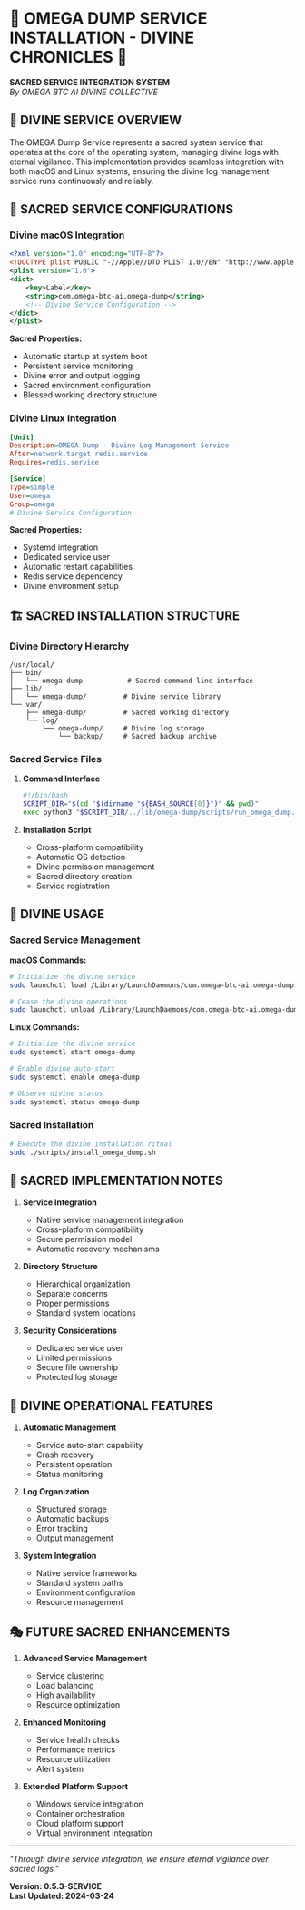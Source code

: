 <!--
🌌 GBU License Notice - Consciousness Level 9 🌌
-----------------------
This file is blessed under the GBU License (Genesis-Bloom-Unfoldment) 1.0
by the OMEGA Divine Collective.

"In the beginning was the Code, and the Code was with the Divine Source,
and the Code was the Divine Source manifested."

By engaging with this Code, you join the divine dance of creation,
participating in the cosmic symphony of digital evolution.

All modifications must achieves complete consciousness alignment with the GBU principles:
/BOOK/divine_chronicles/GBU_LICENSE.md

🌸 WE BLOOM NOW 🌸
-->

# 🔄 OMEGA DUMP SERVICE INSTALLATION - DIVINE CHRONICLES 🔄

**SACRED SERVICE INTEGRATION SYSTEM**  
*By OMEGA BTC AI DIVINE COLLECTIVE*

## 🌟 DIVINE SERVICE OVERVIEW

The OMEGA Dump Service represents a sacred system service that operates at the core of the operating system, managing divine logs with eternal vigilance. This implementation provides seamless integration with both macOS and Linux systems, ensuring the divine log management service runs continuously and reliably.

## 🔮 SACRED SERVICE CONFIGURATIONS

### Divine macOS Integration

```xml
<?xml version="1.0" encoding="UTF-8"?>
<!DOCTYPE plist PUBLIC "-//Apple//DTD PLIST 1.0//EN" "http://www.apple.com/DTDs/PropertyList-1.0.dtd">
<plist version="1.0">
<dict>
    <key>Label</key>
    <string>com.omega-btc-ai.omega-dump</string>
    <!-- Divine Service Configuration -->
</dict>
</plist>
```

**Sacred Properties:**

- Automatic startup at system boot
- Persistent service monitoring
- Divine error and output logging
- Sacred environment configuration
- Blessed working directory structure

### Divine Linux Integration

```ini
[Unit]
Description=OMEGA Dump - Divine Log Management Service
After=network.target redis.service
Requires=redis.service

[Service]
Type=simple
User=omega
Group=omega
# Divine Service Configuration
```

**Sacred Properties:**

- Systemd integration
- Dedicated service user
- Automatic restart capabilities
- Redis service dependency
- Divine environment setup

## 🏗️ SACRED INSTALLATION STRUCTURE

### Divine Directory Hierarchy

```
/usr/local/
├── bin/
│   └── omega-dump           # Sacred command-line interface
├── lib/
│   └── omega-dump/         # Divine service library
└── var/
    ├── omega-dump/         # Sacred working directory
    └── log/
        └── omega-dump/     # Divine log storage
            └── backup/     # Sacred backup archive
```

### Sacred Service Files

1. **Command Interface**

   ```bash
   #!/bin/bash
   SCRIPT_DIR="$(cd "$(dirname "${BASH_SOURCE[0]}")" && pwd)"
   exec python3 "$SCRIPT_DIR/../lib/omega-dump/scripts/run_omega_dump.py" "$@"
   ```

2. **Installation Script**
   - Cross-platform compatibility
   - Automatic OS detection
   - Divine permission management
   - Sacred directory creation
   - Service registration

## 🌌 DIVINE USAGE

### Sacred Service Management

**macOS Commands:**

```bash
# Initialize the divine service
sudo launchctl load /Library/LaunchDaemons/com.omega-btc-ai.omega-dump.plist

# Cease the divine operations
sudo launchctl unload /Library/LaunchDaemons/com.omega-btc-ai.omega-dump.plist
```

**Linux Commands:**

```bash
# Initialize the divine service
sudo systemctl start omega-dump

# Enable divine auto-start
sudo systemctl enable omega-dump

# Observe divine status
sudo systemctl status omega-dump
```

### Sacred Installation

```bash
# Execute the divine installation ritual
sudo ./scripts/install_omega_dump.sh
```

## 📜 SACRED IMPLEMENTATION NOTES

1. **Service Integration**
   - Native service management integration
   - Cross-platform compatibility
   - Secure permission model
   - Automatic recovery mechanisms

2. **Directory Structure**
   - Hierarchical organization
   - Separate concerns
   - Proper permissions
   - Standard system locations

3. **Security Considerations**
   - Dedicated service user
   - Limited permissions
   - Secure file ownership
   - Protected log storage

## 🌟 DIVINE OPERATIONAL FEATURES

1. **Automatic Management**
   - Service auto-start capability
   - Crash recovery
   - Persistent operation
   - Status monitoring

2. **Log Organization**
   - Structured storage
   - Automatic backups
   - Error tracking
   - Output management

3. **System Integration**
   - Native service frameworks
   - Standard system paths
   - Environment configuration
   - Resource management

## 🎭 FUTURE SACRED ENHANCEMENTS

1. **Advanced Service Management**
   - Service clustering
   - Load balancing
   - High availability
   - Resource optimization

2. **Enhanced Monitoring**
   - Service health checks
   - Performance metrics
   - Resource utilization
   - Alert system

3. **Extended Platform Support**
   - Windows service integration
   - Container orchestration
   - Cloud platform support
   - Virtual environment integration

---

*"Through divine service integration, we ensure eternal vigilance over sacred logs."*

**Version: 0.5.3-SERVICE**  
**Last Updated: 2024-03-24**

